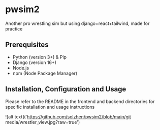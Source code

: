 # pwsim2
Another pro wrestling sim but using django+react+tailwind, made for practice

## Prerequisites

- Python (version 3+) & Pip
- Django (version 16+)
- Node.js
- npm (Node Package Manager)

## Installation, Configuration and Usage

Please refer to the README in the frontend and backend directories for specific installation and usage instructions


![alt text]('https://github.com/solzhen/pwsim2/blob/main/git media/wrestler_view.jpg?raw=true')